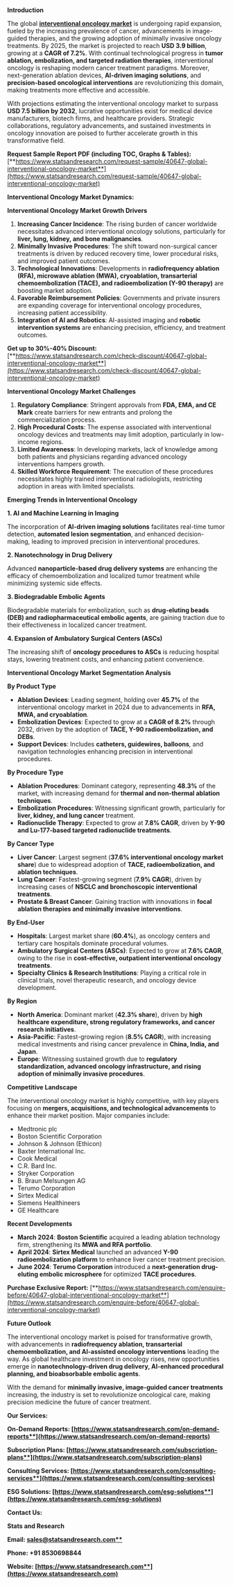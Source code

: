 ﻿**Introduction**

The global [**interventional oncology market**](https://www.statsandresearch.com/report/40647-global-interventional-oncology-market) is undergoing rapid expansion, fueled by the increasing prevalence of cancer, advancements in image-guided therapies, and the growing adoption of minimally invasive oncology treatments. By 2025, the market is projected to reach **USD 3.9 billion**, growing at a **CAGR of 7.2%**. With continual technological progress in **tumor ablation, embolization, and targeted radiation therapies**, interventional oncology is reshaping modern cancer treatment paradigms. Moreover, next-generation ablation devices, **AI-driven imaging solutions**, and **precision-based oncological interventions** are revolutionizing this domain, making treatments more effective and accessible.

With projections estimating the interventional oncology market to surpass **USD 7.5 billion by 2032**, lucrative opportunities exist for medical device manufacturers, biotech firms, and healthcare providers. Strategic collaborations, regulatory advancements, and sustained investments in oncology innovation are poised to further accelerate growth in this transformative field.

**Request Sample Report PDF (including TOC, Graphs & Tables):** [**https://www.statsandresearch.com/request-sample/40647-global-interventional-oncology-market**](https://www.statsandresearch.com/request-sample/40647-global-interventional-oncology-market)

**Interventional Oncology Market Dynamics:**

**Interventional Oncology Market Growth Drivers**

1. **Increasing Cancer Incidence**: The rising burden of cancer worldwide necessitates advanced interventional oncology solutions, particularly for **liver, lung, kidney, and bone malignancies**.
1. **Minimally Invasive Procedures**: The shift toward non-surgical cancer treatments is driven by reduced recovery time, lower procedural risks, and improved patient outcomes.
1. **Technological Innovations**: Developments in **radiofrequency ablation (RFA), microwave ablation (MWA), cryoablation, transarterial chemoembolization (TACE), and radioembolization (Y-90 therapy)** are boosting market adoption.
1. **Favorable Reimbursement Policies**: Governments and private insurers are expanding coverage for interventional oncology procedures, increasing patient accessibility.
1. **Integration of AI and Robotics**: AI-assisted imaging and **robotic intervention systems** are enhancing precision, efficiency, and treatment outcomes.

**Get up to 30%-40% Discount:** [**https://www.statsandresearch.com/check-discount/40647-global-interventional-oncology-market**](https://www.statsandresearch.com/check-discount/40647-global-interventional-oncology-market)

**Interventional Oncology Market Challenges**

1. **Regulatory Compliance**: Stringent approvals from **FDA, EMA, and CE Mark** create barriers for new entrants and prolong the commercialization process.
1. **High Procedural Costs**: The expense associated with interventional oncology devices and treatments may limit adoption, particularly in low-income regions.
1. **Limited Awareness**: In developing markets, lack of knowledge among both patients and physicians regarding advanced oncology interventions hampers growth.
1. **Skilled Workforce Requirement**: The execution of these procedures necessitates highly trained interventional radiologists, restricting adoption in areas with limited specialists.

**Emerging Trends in Interventional Oncology**

**1. AI and Machine Learning in Imaging**

The incorporation of **AI-driven imaging solutions** facilitates real-time tumor detection, **automated lesion segmentation**, and enhanced decision-making, leading to improved precision in interventional procedures.

**2. Nanotechnology in Drug Delivery**

Advanced **nanoparticle-based drug delivery systems** are enhancing the efficacy of chemoembolization and localized tumor treatment while minimizing systemic side effects.

**3. Biodegradable Embolic Agents**

Biodegradable materials for embolization, such as **drug-eluting beads (DEB) and radiopharmaceutical embolic agents**, are gaining traction due to their effectiveness in localized cancer treatment.

**4. Expansion of Ambulatory Surgical Centers (ASCs)**

The increasing shift of **oncology procedures to ASCs** is reducing hospital stays, lowering treatment costs, and enhancing patient convenience.

**Interventional Oncology Market Segmentation Analysis**

**By Product Type**

- **Ablation Devices**: Leading segment, holding over **45.7%** of the interventional oncology market in 2024 due to advancements in **RFA, MWA, and cryoablation**.
- **Embolization Devices**: Expected to grow at a **CAGR of 8.2%** through 2032, driven by the adoption of **TACE, Y-90 radioembolization, and DEBs**.
- **Support Devices**: Includes **catheters, guidewires, balloons**, and navigation technologies enhancing precision in interventional procedures.

**By Procedure Type**

- **Ablation Procedures**: Dominant category, representing **48.3%** of the market, with increasing demand for **thermal and non-thermal ablation techniques**.
- **Embolization Procedures**: Witnessing significant growth, particularly for **liver, kidney, and lung cancer** treatment.
- **Radionuclide Therapy**: Expected to grow at **7.8% CAGR**, driven by **Y-90 and Lu-177-based targeted radionuclide treatments**.

**By Cancer Type**

- **Liver Cancer**: Largest segment (**37.6% interventional oncology market share**) due to widespread adoption of **TACE, radioembolization, and ablation techniques**.
- **Lung Cancer**: Fastest-growing segment (**7.9% CAGR**), driven by increasing cases of **NSCLC and bronchoscopic interventional treatments**.
- **Prostate & Breast Cancer**: Gaining traction with innovations in **focal ablation therapies and minimally invasive interventions**.

**By End-User**

- **Hospitals**: Largest market share (**60.4%**), as oncology centers and tertiary care hospitals dominate procedural volumes.
- **Ambulatory Surgical Centers (ASCs)**: Expected to grow at **7.6% CAGR**, owing to the rise in **cost-effective, outpatient interventional oncology treatments**.
- **Specialty Clinics & Research Institutions**: Playing a critical role in clinical trials, novel therapeutic research, and oncology device development.

**By Region**

- **North America**: Dominant market (**42.3% share**), driven by **high healthcare expenditure, strong regulatory frameworks, and cancer research initiatives**.
- **Asia-Pacific**: Fastest-growing region (**8.5% CAGR**), with increasing medical investments and rising cancer prevalence in **China, India, and Japan**.
- **Europe**: Witnessing sustained growth due to **regulatory standardization, advanced oncology infrastructure, and rising adoption of minimally invasive procedures**.

**Competitive Landscape**

The interventional oncology market is highly competitive, with key players focusing on **mergers, acquisitions, and technological advancements** to enhance their market position. Major companies include:

- Medtronic plc
- Boston Scientific Corporation
- Johnson & Johnson (Ethicon)
- Baxter International Inc.
- Cook Medical
- C.R. Bard Inc.
- Stryker Corporation
- B. Braun Melsungen AG
- Terumo Corporation
- Sirtex Medical
- Siemens Healthineers
- GE Healthcare

**Recent Developments**

- **March 2024**: **Boston Scientific** acquired a leading ablation technology firm, strengthening its **MWA and RFA portfolio**.
- **April 2024**: **Sirtex Medical** launched an advanced **Y-90 radioembolization platform** to enhance liver cancer treatment precision.
- **June 2024**: **Terumo Corporation** introduced a **next-generation drug-eluting embolic microsphere** for optimized **TACE procedures**.

**Purchase Exclusive Report:** [**https://www.statsandresearch.com/enquire-before/40647-global-interventional-oncology-market**](https://www.statsandresearch.com/enquire-before/40647-global-interventional-oncology-market)

**Future Outlook**

The interventional oncology market is poised for transformative growth, with advancements in **radiofrequency ablation, transarterial chemoembolization, and AI-assisted oncology interventions** leading the way. As global healthcare investment in oncology rises, new opportunities emerge in **nanotechnology-driven drug delivery, AI-enhanced procedural planning, and bioabsorbable embolic agents**.

With the demand for **minimally invasive, image-guided cancer treatments** increasing, the industry is set to revolutionize oncological care, making precision medicine the future of cancer treatment.

**Our Services:**

**On-Demand Reports: [https://www.statsandresearch.com/on-demand-reports**](https://www.statsandresearch.com/on-demand-reports)**

**Subscription Plans: [https://www.statsandresearch.com/subscription-plans**](https://www.statsandresearch.com/subscription-plans)**

**Consulting Services: [https://www.statsandresearch.com/consulting-services**](https://www.statsandresearch.com/consulting-services)**

**ESG Solutions: [https://www.statsandresearch.com/esg-solutions**](https://www.statsandresearch.com/esg-solutions)**

**Contact Us:**

**Stats and Research**

**Email: [sales@statsandresearch.com**](mailto:sales@statsandresearch.com)**

**Phone: +91 8530698844**

**Website: [https://www.statsandresearch.com**](https://www.statsandresearch.com)**
